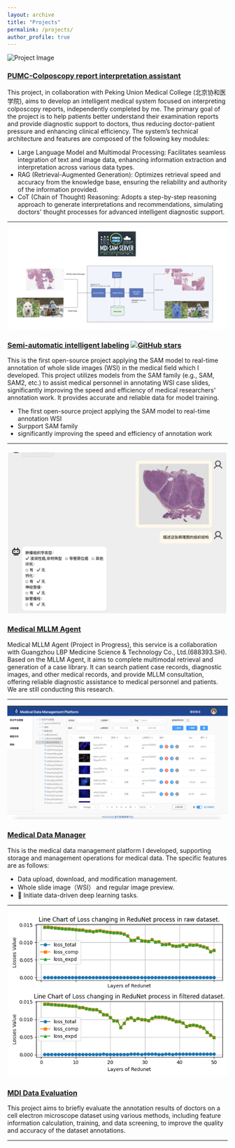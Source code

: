 ```yaml
---
layout: archive
title: "Projects"
permalink: /projects/
author_profile: true
---
```


<div class="project">
  <div class="project-image">
    <img src="/images/assistant_architecture.png" alt="Project Image">
  </div>
  <div class="project-description">
    <h3>
        <a href="/projects/assistant">PUMC-Colposcopy report interpretation assistant</a>
    </h3>
    <p>This project, in collaboration with Peking Union Medical College (北京协和医学院), aims to develop an intelligent medical system focused on interpreting colposcopy reports, independently completed by me. The primary goal of the project is to help patients better understand their examination reports and provide diagnostic support to doctors, thus reducing doctor-patient pressure and enhancing clinical efficiency. The system’s technical architecture and features are composed of the following key modules:</p>
    <ul>
      <li>Large Language Model and Multimodal Processing: Facilitates seamless integration of text and image data, enhancing information extraction and interpretation across various data types.</li>
      <li>RAG (Retrieval-Augmented Generation): Optimizes retrieval speed and accuracy from the knowledge base, ensuring the reliability and authority of the information provided.</li>
      <li>CoT (Chain of Thought) Reasoning: Adopts a step-by-step reasoning approach to generate interpretations and recommendations, simulating doctors' thought processes for advanced intelligent diagnostic support.</li>
    </ul>
  </div>
</div>

---
<div class="project">
  <div class="project-image">
    <img src="/images/architecture.jpg" alt="Project Image">
  </div>
  <div class="project-description">
    <h3>
        <a href="/projects/annotation">Semi-automatic intelligent labeling</a>
        <a href="https://github.com/HKUSTMDI/mdi-sam-server" target="_blank">
            <img src="https://img.shields.io/github/stars/HKUSTMDI/mdi-sam-server?style=social" alt="GitHub stars">
        </a>
    </h3>
    <p>This is the first open-source project applying the SAM model to real-time annotation of whole slide images (WSI) in the medical field which I developed. This project utilizes models from the SAM family (e.g., SAM, SAM2, etc.) to assist medical personnel in annotating WSI case slides, significantly improving the speed and efficiency of medical researchers' annotation work. It provides accurate and reliable data for model training.</p>
    <ul>
      <li>The first open-source project applying the SAM model to real-time annotation WSI</li>
      <li>Surpport SAM family</li>
      <li>significantly improving the speed and efficiency of annotation work</li>
    </ul>
  </div>
</div>

---

<div class="project">
  <div class="project-image">
    <img src="/images/chatbot_2.jpeg" alt="Project Image">
  </div>
  <div class="project-description">
    <h3>
        <a href="/projects/med-llm">Medical MLLM Agent </a>
    </h3>
    <p>Medical MLLM Agent (Project in Progress), this service is a collaboration with Guangzhou LBP Medicine Science & Technology Co., Ltd.(688393.SH). Based on the MLLM Agent, it aims to complete multimodal retrieval and generation of a case library. It can search patient case records, diagnostic images, and other medical records, and provide MLLM consultation, offering reliable diagnostic assistance to medical personnel and patients. We are still conducting this research.</p>
  </div>
</div>

---

<div class="project">
  <div class="project-image">
    <img src="/images/data-manager.jpeg" alt="Project Image">
  </div>
  <div class="project-description">
    <h3>
        <a href="/projects/data-manager">Medical Data Manager </a>
    </h3>
    <p>This is the medical data management platform I developed, supporting storage and management operations for medical data. The specific features are as follows:</p>
    <ul>
      <li>Data upload, download, and modification management.</li>
      <li>Whole slide image（WSI） and regular image preview.</li>
      <li>🌟 Initiate data-driven deep learning tasks.</li>
    </ul>
  </div>
</div>

---

<div class="project">
  <div class="project-image">
    <img src="/images/redunet_result.png" alt="Project Image">
  </div>
  <div class="project-description">
    <h3>
        <a href="/projects/data-evaluation-system">MDI Data Evaluation </a>
    </h3>
    <p>This project aims to briefly evaluate the annotation results of doctors on a cell electron microscope dataset using various methods, including feature information calculation, training, and data screening, to improve the quality and accuracy of the dataset annotations.</p>
  </div>
</div>

---